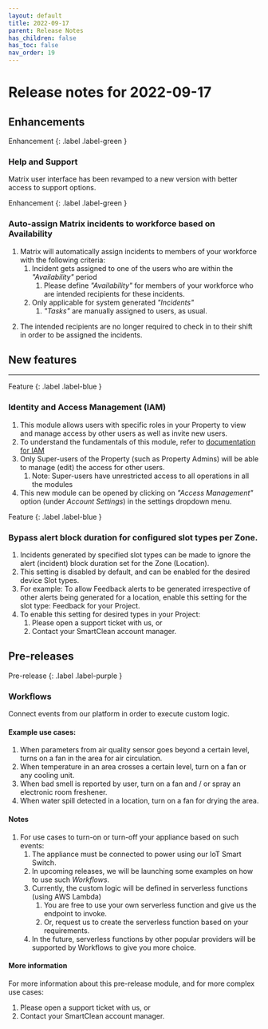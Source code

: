 ```yaml
---
layout: default
title: 2022-09-17
parent: Release Notes
has_children: false
has_toc: false
nav_order: 19
---
```


# Release notes for 2022-09-17

## Enhancements


Enhancement
{: .label .label-green }

### Help and Support

Matrix user interface has been revamped to a new version with better access to support options.

[comment]: <> (TODO: Are there any more details that can be provided for this enhancement ?)
[comment]: <> (For example: How can users access this support ?)


Enhancement
{: .label .label-green }

### Auto-assign Matrix incidents to workforce based on Availability

1. Matrix will automatically assign incidents to members of your workforce with the following criteria:
   1. Incident gets assigned to one of the users who are within the _"Availability"_ period
      1. Please define _"Availability"_ for members of your workforce who are intended recipients for these incidents.
   2. Only applicable for system generated _"Incidents"_ 
      1. _"Tasks"_ are manually assigned to users, as usual.

[comment]: <> (How can mode be changed from availability based to shift based and vice versa ?)

[comment]: <> (TODO: 2. Is there any other criteria for assigning incidents ?)

[comment]: <> (TODO: If more than 1 user has availability defined and is available, how is selection done to assign the incident ?)
      
2. The intended recipients are no longer required to check in to their shift in order to be assigned the incidents.

## New features

---

Feature
{: .label .label-blue }

### Identity and Access Management (IAM) 
1. This module allows users with specific roles in your Property to view and manage access by other users as well as invite new users.
2. To understand the fundamentals of this module, refer to [documentation for IAM](/iam.html) 
3. Only Super-users of the Property (such as Property Admins) will be able to manage (edit) the access for other users.
   1. Note: Super-users have unrestricted access to all operations in all the modules
4. This new module can be opened by clicking on _"Access Management"_ option (under _Account Settings_) in the settings dropdown menu. 


Feature
{: .label .label-blue }

### Bypass alert block duration for configured slot types per Zone.

1. Incidents generated by specified slot types can be made to ignore the alert (incident) block duration set for the Zone
 (Location). 
2. This setting is disabled by default, and can be enabled for the desired device Slot types.
3. For example: To allow Feedback alerts to be generated irrespective of other alerts being generated for a location,
enable this setting for the slot type: Feedback for your Project.
4. To enable this setting for desired types in your Project:
   1. Please open a support ticket with us, or
   2. Contact your SmartClean account manager.
  

## Pre-releases

Pre-release
{: .label .label-purple }

### Workflows

Connect events from our platform in order to execute custom logic.

#### Example use cases: 
1. When parameters from air quality sensor goes beyond a certain level, turns on a fan in the area for air circulation.
2. When temperature in an area crosses a certain level, turn on a fan or any cooling unit.
3. When bad smell is reported by user, turn on a fan and / or spray an electronic room freshener.
4. When water spill detected in a location, turn on a fan for drying the area.

#### Notes
1. For use cases to turn-on or turn-off your appliance based on such events:
   1. The appliance must be connected to power using our IoT Smart Switch.
   2. In upcoming releases, we will be launching some examples on how to use such _Workflows_.
   3. Currently, the custom logic will be defined in serverless functions (using AWS Lambda)
      1. You are free to use your own serverless function and give us the endpoint to invoke.
      2. Or, request us to create the serverless function based on your requirements.
   4. In the future, serverless functions by other popular providers will be supported by Workflows to give you more choice.

#### More information
For more information about this pre-release module, and for more complex use cases:
   1. Please open a support ticket with us, or
   2. Contact your SmartClean account manager.
